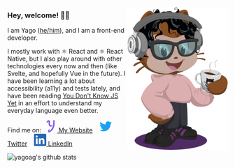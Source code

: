 <p>
  <img align="right" src="https://raw.githubusercontent.com/yagoag/yagoag/main/octocat-small.png" margin-left="24" width="230" alt="my styled octocat, with curly hair, headphones, a light pink hoodie, black pants and skeakers, holding a cup of coffee" />
</p>

### Hey, welcome! 👋🏽

I am Yago ([he/him](https://pronoun.is/he/him)), and I am a front-end developer.

I mostly work with ⚛️ React and ⚛️ React Native, but I also play around with other technologies every now and then (like Svelte, and hopefully Vue in the future). I have been learning a lot about accessibility (a11y) and tests lately, and have been reading [You Don't Know JS Yet](https://github.com/getify/You-Dont-Know-JS) in an effort to understand my everyday language even better.

Find me on:&nbsp;&nbsp;[![Purple Y](https://raw.githubusercontent.com/yagoag/yagoag/main/y.svg) My Website](https://yagoag.com/)&nbsp;&nbsp;&nbsp;&nbsp;[![LinkedIn Logo](https://raw.githubusercontent.com/yagoag/yagoag/main/twitter.svg) Twitter](https://twitter.com/yagoag)&nbsp;&nbsp;&nbsp;&nbsp;[![LinkedIn Logo](https://raw.githubusercontent.com/yagoag/yagoag/main/linkedin.svg) LinkedIn](https://linkedin.com/in/yagoag/)

![yagoag's github stats](https://github-readme-stats.vercel.app/api?username=yagoag&count_private=true&show_icons=true&title_color=6e3772&icon_color=6e3772&hide=stars,contribs&include_all_commits=true&hide_title=true&card_width=445)
